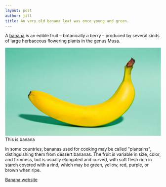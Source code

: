 ```yaml
---
layout: post
author: jill
title: An very old banana leaf was once young and green.
---
```


A <a href="https://en.wikipedia.org/wiki/Banana" target="_blank">banana</a> is an edible fruit – botanically a berry – produced by several kinds
of large herbaceous flowering plants in the genus Musa.

<div class="image">
    <img class="img-responsive" src="/assets/img/blog/banana.jpg" />
    <span class="caption">This is banana</span>
</div>

In some countries, bananas used for cooking may be called "plantains",
distinguishing them from dessert bananas. The fruit is variable in size, color,
and firmness, but is usually elongated and curved, with soft flesh rich in
starch covered with a rind, which may be green, yellow, red, purple, or brown
when ripe.

<a href="https://en.wikipedia.org/wiki/Banana" target="_blank">Banana website</a>